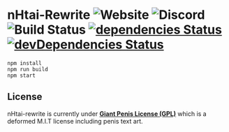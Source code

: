 # nHtai-Rewrite ![Website](https://img.shields.io/website/https/nhent.ai.svg) ![Discord](https://img.shields.io/discord/520132341390376961.svg?style=popout-square) ![Build Status](https://travis-ci.org/py7hon/nhtai-rewrite.svg?branch=master) [![dependencies Status](https://david-dm.org/py7hon/nhtai-rewrite/status.svg)](https://david-dm.org/py7hon/nhtai-rewrite) [![devDependencies Status](https://david-dm.org/py7hon/nhtai-rewrite/dev-status.svg)](https://david-dm.org/py7hon/nhtai-rewrite?type=dev)

```console
npm install
npm run build
npm start
```
License
---
nHtai-rewrite is currently under [**Giant Penis License (GPL)**](http://giant-penis-license.org) which is a deformed M.I.T license including penis text art.
